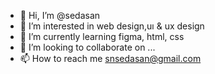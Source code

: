 - 👋 Hi, I’m @sedasan
- 👀 I’m interested in web design,uı & ux design
- 🌱 I’m currently learning figma, html, css
- 💞️ I’m looking to collaborate on ...
- 📫 How to reach me snsedasan@gmail.com

<!---
sedasan/sedasan is a ✨ special ✨ repository because its `README.md` (this file) appears on your GitHub profile.
You can click the Preview link to take a look at your changes.
--->
